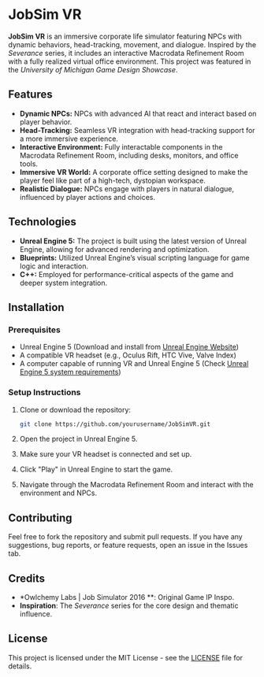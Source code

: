 # JobSim VR

**JobSim VR** is an immersive corporate life simulator featuring NPCs with dynamic behaviors, head-tracking, movement, and dialogue. Inspired by the *Severance* series, it includes an interactive Macrodata Refinement Room with a fully realized virtual office environment. This project was featured in the *University of Michigan Game Design Showcase*.

## Features

* **Dynamic NPCs:** NPCs with advanced AI that react and interact based on player behavior.
* **Head-Tracking:** Seamless VR integration with head-tracking support for a more immersive experience.
* **Interactive Environment:** Fully interactable components in the Macrodata Refinement Room, including desks, monitors, and office tools.
* **Immersive VR World:** A corporate office setting designed to make the player feel like part of a high-tech, dystopian workspace.
* **Realistic Dialogue:** NPCs engage with players in natural dialogue, influenced by player actions and choices.

## Technologies

* **Unreal Engine 5:** The project is built using the latest version of Unreal Engine, allowing for advanced rendering and optimization.
* **Blueprints:** Utilized Unreal Engine’s visual scripting language for game logic and interaction.
* **C++:** Employed for performance-critical aspects of the game and deeper system integration.

## Installation

### Prerequisites

* Unreal Engine 5 (Download and install from [Unreal Engine Website](https://www.unrealengine.com/))
* A compatible VR headset (e.g., Oculus Rift, HTC Vive, Valve Index)
* A computer capable of running VR and Unreal Engine 5 (Check [Unreal Engine 5 system requirements](https://www.unrealengine.com/en-US/get-now))

### Setup Instructions

1. Clone or download the repository:

   ```bash
   git clone https://github.com/yourusername/JobSimVR.git
   ```

2. Open the project in Unreal Engine 5.

3. Make sure your VR headset is connected and set up.

4. Click "Play" in Unreal Engine to start the game.

5. Navigate through the Macrodata Refinement Room and interact with the environment and NPCs.

## Contributing

Feel free to fork the repository and submit pull requests. If you have any suggestions, bug reports, or feature requests, open an issue in the Issues tab.

## Credits

* *Owlchemy Labs | Job Simulator 2016 **: Original Game IP Inspo.
* **Inspiration**: The *Severance* series for the core design and thematic influence.

## License

This project is licensed under the MIT License - see the [LICENSE](LICENSE) file for details.


